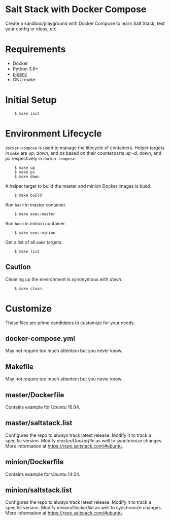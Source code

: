 # Salt Stack with Docker Compose

Create a sandbox/playground with Docker Compose to learn Salt Stack, test your
config or ideas, etc.

# Requirements

* Docker
* Python 3.6+
* [pipenv](https://docs.pipenv.org/)
* GNU make

# Initial Setup

        $ make init

# Environment Lifecycle

``docker-compose`` is used to manage the lifecycle of containers. Helper
targets in ``make`` are *up*, *down*, and *ps* based on their counterparts
*up -d*, *down*, and *ps* respectively in ``docker-compose``.

        $ make up
        $ make ps
        $ make down

A helper target to build the master and minion Docker images is *build*.

        $ make build

Run ``bash`` in master container.

        $ make exec-master

Run ``bash`` in minion container.

        $ make exec-minion

Get a list of all ``make`` targets.

        $ make list

## Caution

Cleaning up the environment is synonymous with *down*.

        $ make clean

# Customize

These files are prime candidates to customize for your needs.

## docker-compose.yml

May not require too much attention but you never know.

## Makefile

May not require too much attention but you never know.

## master/Dockerfile

Contains example for Ubuntu 16.04.

## master/saltstack.list

Configures the repo to always track latest release. Modify it to track a
specific version. Modify *master/Dockerfile* as well to synchronize changes.
More information at https://repo.saltstack.com/#ubuntu.

## minion/Dockerfile

Contains example for Ubuntu 14.04.

## minion/saltstack.list

Configures the repo to always track latest release. Modify it to track a
specific version. Modify *minion/Dockerfile* as well to synchronize changes.
More information at https://repo.saltstack.com/#ubuntu.
